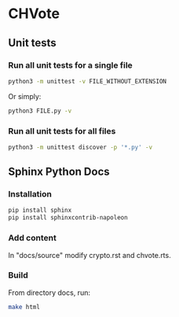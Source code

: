 # CHVote #

## Unit tests ##

### Run all unit tests for a single file ###

```bash
python3 -m unittest -v FILE_WITHOUT_EXTENSION
```

Or simply:
```bash
python3 FILE.py -v
```

### Run all unit tests for all files ###

```bash
python3 -m unittest discover -p '*.py' -v
```

## Sphinx Python Docs ##

### Installation ###
```bash
pip install sphinx
pip install sphinxcontrib-napoleon
```

### Add content ###
In "docs/source" modify crypto.rst and chvote.rts.

### Build ###
From directory docs, run:
```bash
make html
```



